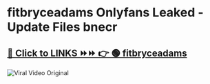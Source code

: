 
 # fitbryceadams Onlyfans Leaked - Update Files bnecr

## <h2><a href="https://clipsfans.com/fitbryceadams&ref=git">🔗 Click to LINKS ⏩⏩ 👉 🟢 fitbryceadams </a></h2>

<a href="https://clipsfans.com/fitbryceadams&ref=git" rel="nofollow" data-target="animated-image.originalLink"><img src="https://i.ibb.co.com/xMMVF88/686577567.gif" alt="Viral Video Original" style="max-width: 100%; display: inline-block;" data-target="animated-image.originalImage"></a>

